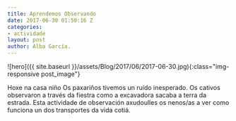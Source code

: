 ```yaml
---
title: Aprendemos Observando
date: 2017-06-30 01:50:16 Z
categories:
- actividade
layout: post
author: Alba García.
---
```


![hero]({{ site.baseurl }}/assets/Blog/2017/06/2017-06-30.jpg){:class="img-responsive post_image"}
<br>

Hoxe na casa niño Os paxariños tivemos un ruído inesperado. Os cativos observaron a través da fiestra como a excavadora sacaba a terra da estrada.
Esta actividade de observación axudoulles os nenos/as a ver como funciona un dos transportes da vida cotiá.
